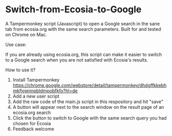 # Switch-from-Ecosia-to-Google
A Tampermonkey script (Javascript) to open a Google search in the sane tab from ecosia.org with the same search parameters. Built for and tested on Chrome on Mac.

Use case:

If you are already using ecosia.org, this script can make it easier to switch to a Google search when you are not satisfied with Ecosia's results.

How to use it?
1. Install Tampermonkey https://chrome.google.com/webstore/detail/tampermonkey/dhdgffkkebhmkfjojejmpbldmpobfkfo?hl=de
2. Add a new user script
3. Add the raw code of the main.js script in this respository and hit "save"
4. A button will appear next to the search window on the result page of an ecosia.org search
5. Click the button to switch to Google with the same search query you had chosen for Ecosia 
6. Feedback welcome
